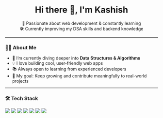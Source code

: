 <h1 align="center">Hi there 👋, I'm Kashish </h1>

<p align="center">
  🚀 Passionate about web development & constantly learning <br>
  🛠️ Currently improving my DSA skills and backend knowledge
</p>

---

### 🧑‍💻 About Me

- 🌱 I’m currently diving deeper into **Data Structures & Algorithms**
- 💡 I love building cool, user-friendly web apps
- 📚 Always open to learning from experienced developers
- 🎯 My goal: Keep growing and contribute meaningfully to real-world projects

---

### 🛠️ Tech Stack

<p>
  <img src="https://img.shields.io/badge/C++-00599C?style=for-the-badge&logo=c%2b%2b&logoColor=white"/>
  <img src="https://img.shields.io/badge/OOPs-4B0082?style=for-the-badge&logo=codeforces&logoColor=white"/>
  <img src="https://img.shields.io/badge/HTML5-E34F26?style=for-the-badge&logo=html5&logoColor=white"/>
  <img src="https://img.shields.io/badge/CSS3-1572B6?style=for-the-badge&logo=css3&logoColor=white"/>
  <img src="https://img.shields.io/badge/Bootstrap-7952B3?style=for-the-badge&logo=bootstrap&logoColor=white"/>
  <img src="https://img.shields.io/badge/JavaScript-F7DF1E?style=for-the-badge&logo=javascript&logoColor=black"/>
  <img src="https://img.shields.io/badge/TypeScript-3178C6?style=for-the-badge&logo=typescript&logoColor=white"/>
  <img src="https://img.shields.io/badge/Python-3776
